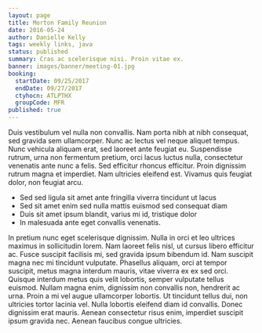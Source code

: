 ```yaml
---
layout: page
title: Morton Family Reunion
date: 2016-05-24
author: Danielle Kelly
tags: weekly links, java
status: published
summary: Cras ac scelerisque nisi. Proin vitae ex.
banner: images/banner/meeting-01.jpg
booking:
  startDate: 09/25/2017
  endDate: 09/27/2017
  ctyhocn: ATLPTHX
  groupCode: MFR
published: true
---
```

Duis vestibulum vel nulla non convallis. Nam porta nibh at nibh consequat, sed gravida sem ullamcorper. Nunc ac lectus vel neque aliquet tempus. Nunc vehicula aliquam erat, sed laoreet ante feugiat eu. Suspendisse rutrum, urna non fermentum pretium, orci lacus luctus nulla, consectetur venenatis ante nunc a felis. Sed efficitur rhoncus efficitur. Proin dignissim rutrum magna et imperdiet. Nam ultricies eleifend est. Vivamus quis feugiat dolor, non feugiat arcu.

* Sed sed ligula sit amet ante fringilla viverra tincidunt ut lacus
* Sed sit amet enim sed nulla mattis euismod sed consequat diam
* Duis sit amet ipsum blandit, varius mi id, tristique dolor
* In malesuada ante eget convallis venenatis.

In pretium nunc eget scelerisque dignissim. Nulla in orci et leo ultrices maximus in sollicitudin lorem. Nam laoreet felis nisl, ut cursus libero efficitur ac. Fusce suscipit facilisis mi, sed gravida ipsum bibendum id. Nam suscipit magna nec mi tincidunt vulputate. Phasellus aliquam, orci at tempor suscipit, metus magna interdum mauris, vitae viverra ex ex sed orci. Quisque interdum metus quis velit lobortis, semper vulputate tellus euismod. Nullam magna enim, dignissim non convallis non, hendrerit ac urna. Proin a mi vel augue ullamcorper lobortis. Ut tincidunt tellus dui, non ultricies tortor lacinia vel. Nulla lobortis eleifend diam id convallis. Donec dignissim erat mauris. Aenean consectetur risus enim, imperdiet suscipit ipsum gravida nec. Aenean faucibus congue ultricies.
